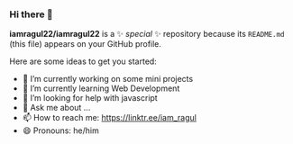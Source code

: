 ### Hi there 👋
**iamragul22/iamragul22** is a ✨ _special_ ✨ repository because its `README.md` (this file) appears on your GitHub profile.

Here are some ideas to get you started:

- 🔭 I’m currently working on some mini projects
- 🌱 I’m currently learning Web Development
- 🤔 I’m looking for help with javascript
- 💬 Ask me about ...
- 📫 How to reach me: https://linktr.ee/iam_ragul
- 😄 Pronouns: he/him


